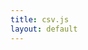 ```yaml
---
title: csv.js
layout: default
---
```


<script src="csv.js"></script>
<link href="csv.css" rel="stylesheet">

<div id="hoge"></div>
<div id="hoge2"></div>